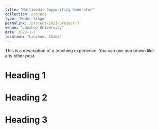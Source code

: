 ```yaml
---
title: "Multimodal Copywriting Generator"
collection: project
type: "Model Stage"
permalink: /project/2023-project-7
venue: "Lanzhou University"
date: 2023-1-1
location: "Lanzhou, China"
---
```


This is a description of a teaching experience. You can use markdown like any other post.

Heading 1
======

Heading 2
======

Heading 3
======
